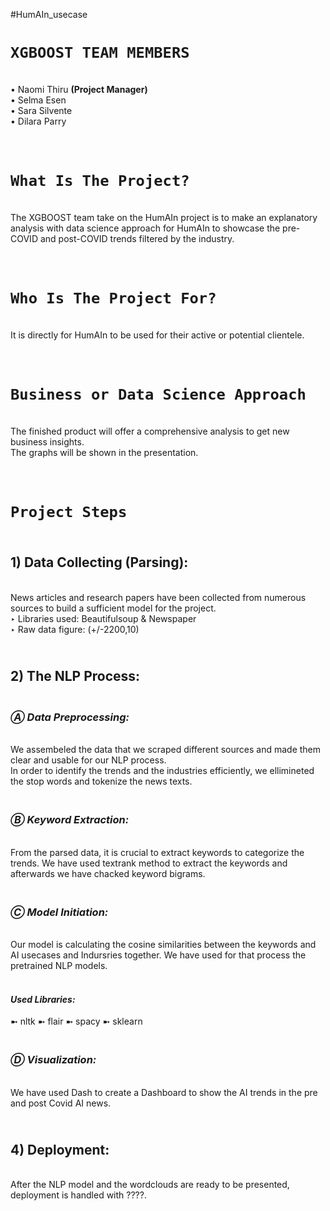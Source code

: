  #HumAIn_usecase

# **`XGBOOST TEAM MEMBERS`**
<br>• Naomi Thiru **(Project Manager)**
<br>• Selma Esen
<br>• Sara Silvente
<br>• Dilara Parry

# <br>``What Is The Project?``
<br>The XGBOOST team take on the HumAIn project is to make an explanatory analysis with data science approach for HumAIn to showcase the pre-COVID and post-COVID trends filtered by the industry.

# <br>``Who Is The Project For?``
<br>It is directly for HumAIn to be used for their active or potential clientele.

# <br>``Business or Data Science Approach``
<br>The finished product will offer a comprehensive analysis to get new business insights.
<br>The graphs will be shown in the presentation.

# <br> ``Project Steps``
## <br>**1) Data Collecting (Parsing):**
<br>News articles and research papers have been collected from numerous sources to build a sufficient model for the project.
<br>‣ Libraries used: Beautifulsoup & Newspaper
<br>‣ Raw data figure: (+/-2200,10)

## <br>**2) The NLP Process:**
### <br>*Ⓐ Data Preprocessing:*
<br>We assembeled the data that we scraped different sources and made them clear and usable for our NLP process. 
<br>In order to identify the trends and the industries efficiently, we ellimineted the stop words and tokenize the news texts. 


### <br>*Ⓑ Keyword Extraction:*
<br>From the parsed data, it is crucial to extract keywords to categorize the trends. We have used textrank method to extract the keywords and afterwards we have chacked keyword bigrams.


### <br>*Ⓒ Model Initiation:*
<br>Our model is calculating the cosine similarities between the keywords and AI usecases and Indursries together. We have used for that process the pretrained NLP models. 

#### <br>*Used Libraries:*
➼ nltk
➼ flair
➼ spacy
➼ sklearn


### <br>*Ⓓ Visualization:*
<br>We have used Dash to create a Dashboard to show the AI trends in the pre and post Covid AI news. 

## <br>**4) Deployment:**
<br>After the NLP model and the wordclouds are ready to be presented, deployment is handled with ????.  </div>

